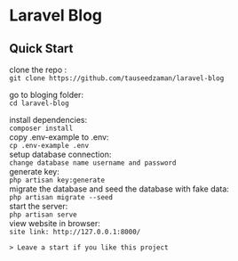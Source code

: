 # Laravel Blog 

## Quick Start

clone the repo :<br />
    ``` git clone https://github.com/tauseedzaman/laravel-blog ``` <br />
    
go to bloging folder:<br />
    ``` cd laravel-blog ```<br />

install dependencies:<br />
    ``` composer install ```<br />
copy .env-example to .env:<br />
    ``` cp .env-example .env ```<br />
setup database connection:<br />
    ``` change database name username and password     ```<br />
generate key:<br />
    ``` php artisan key:generate ```<br />
migrate the database and seed the database with fake data:<br />
    ``` php artisan migrate --seed ```<br />
start the server:<br />
    ``` php artisan serve ```<br />
view website in browser:<br />
    ``` site link: http://127.0.0.1:8000/ ```<br />

```> Leave a start if you like this project```
